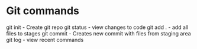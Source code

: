 # Git commands

git init - Create git repo
git status - view changes to code
git add . - add all files to  stages
git commit - Creates new commit with files from staging area
git log - view recent commands